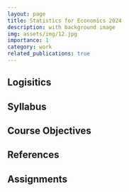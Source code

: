 ```yaml
---
layout: page
title: Statistics for Economics 2024
description: with background image
img: assets/img/12.jpg
importance: 1
category: work
related_publications: true
---
```


## Logisitics 

## Syllabus

## Course Objectives

## References

## Assignments

